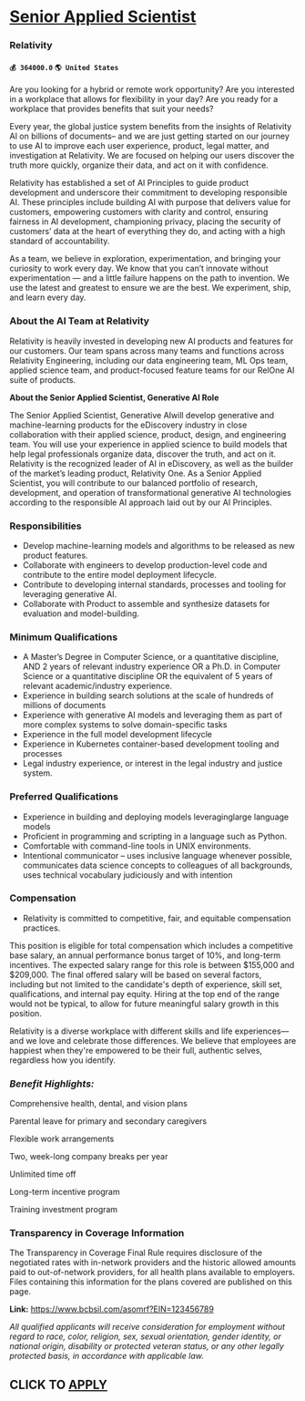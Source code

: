 # [Senior Applied Scientist](https://www.remotewlb.com/apply/senior-applied-scientist-70265)  
### Relativity  
#### `💰 364000.0` `🌎 United States`  

Are you looking for a hybrid or remote work opportunity? Are you interested in a workplace that allows for flexibility in your day? Are you ready for a workplace that provides benefits that suit your needs?

Every year, the global justice system benefits from the insights of Relativity AI on billions of documents– and we are just getting started on our journey to use AI to improve each user experience, product, legal matter, and investigation at Relativity. We are focused on helping our users discover the truth more quickly, organize their data, and act on it with confidence.

Relativity has established a set of AI Principles to guide product development and underscore their commitment to developing responsible AI. These principles include building AI with purpose that delivers value for customers, empowering customers with clarity and control, ensuring fairness in AI development, championing privacy, placing the security of customers’ data at the heart of everything they do, and acting with a high standard of accountability.

As a team, we believe in exploration, experimentation, and bringing your curiosity to work every day. We know that you can’t innovate without experimentation — and a little failure happens on the path to invention. We use the latest and greatest to ensure we are the best. We experiment, ship, and learn every day.

### About the AI Team at Relativity

Relativity is heavily invested in developing new AI products and features for our customers. Our team spans across many teams and functions across Relativity Engineering, including our data engineering team, ML Ops team, applied science team, and product-focused feature teams for our RelOne AI suite of products.

**About the Senior Applied Scientist, Generative AI Role**

The Senior Applied Scientist, Generative AIwill develop generative and machine-learning products for the eDiscovery industry in close collaboration with their applied science, product, design, and engineering team. You will use your experience in applied science to build models that help legal professionals organize data, discover the truth, and act on it. Relativity is the recognized leader of AI in eDiscovery, as well as the builder of the market’s leading product, Relativity One. As a Senior Applied Scientist, you will contribute to our balanced portfolio of research, development, and operation of transformational generative AI technologies according to the responsible AI approach laid out by our AI Principles.

### Responsibilities

  * Develop machine-learning models and algorithms to be released as new product features. 
  * Collaborate with engineers to develop production-level code and contribute to the entire model deployment lifecycle. 
  * Contribute to developing internal standards, processes and tooling for leveraging generative AI. 
  * Collaborate with Product to assemble and synthesize datasets for evaluation and model-building. 

### Minimum Qualifications

  * A Master’s Degree in Computer Science, or a quantitative discipline, AND 2 years of relevant industry experience OR a Ph.D. in Computer Science or a quantitative discipline OR the equivalent of 5 years of relevant academic/industry experience. 
  * Experience in building search solutions at the scale of hundreds of millions of documents 
  * Experience with generative AI models and leveraging them as part of more complex systems to solve domain-specific tasks 
  * Experience in the full model development lifecycle 
  * Experience in Kubernetes container-based development tooling and processes 
  * Legal industry experience, or interest in the legal industry and justice system. 

### Preferred Qualifications

  * Experience in building and deploying models leveraginglarge language models 
  * Proficient in programming and scripting in a language such as Python. 
  * Comfortable with command-line tools in UNIX environments. 
  * Intentional communicator – uses inclusive language whenever possible, communicates data science concepts to colleagues of all backgrounds, uses technical vocabulary judiciously and with intention 

### Compensation

  * Relativity is committed to competitive, fair, and equitable compensation practices. 

This position is eligible for total compensation which includes a competitive base salary, an annual performance bonus target of 10%, and long-term incentives. The expected salary range for this role is between $155,000 and $209,000. The final offered salary will be based on several factors, including but not limited to the candidate's depth of experience, skill set, qualifications, and internal pay equity. Hiring at the top end of the range would not be typical, to allow for future meaningful salary growth in this position.

Relativity is a diverse workplace with different skills and life experiences—and we love and celebrate those differences. We believe that employees are happiest when they're empowered to be their full, authentic selves, regardless how you identify.

###  _Benefit Highlights:_

Comprehensive health, dental, and vision plans

Parental leave for primary and secondary caregivers

Flexible work arrangements

Two, week-long company breaks per year

Unlimited time off

Long-term incentive program

Training investment program

### Transparency in Coverage Information

The Transparency in Coverage Final Rule requires disclosure of the negotiated rates with in-network providers and the historic allowed amounts paid to out-of-network providers, for all health plans available to employers. Files containing this information for the plans covered are published on this page.

 **Link:** https://www.bcbsil.com/asomrf?EIN=123456789

 _All qualified applicants will receive consideration for employment without regard to race, color, religion, sex, sexual orientation, gender identity, or national origin, disability or protected veteran status, or any other legally protected basis, in accordance with applicable law._

  
## CLICK TO [APPLY](https://www.remotewlb.com/apply/senior-applied-scientist-70265)

